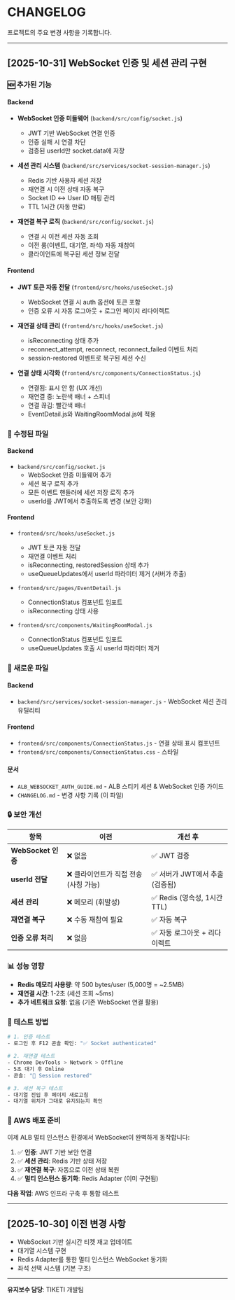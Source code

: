 # CHANGELOG

프로젝트의 주요 변경 사항을 기록합니다.

---

## [2025-10-31] WebSocket 인증 및 세션 관리 구현

### 🆕 추가된 기능

#### Backend
- **WebSocket 인증 미들웨어** (`backend/src/config/socket.js`)
  - JWT 기반 WebSocket 연결 인증
  - 인증 실패 시 연결 차단
  - 검증된 userId만 socket.data에 저장

- **세션 관리 시스템** (`backend/src/services/socket-session-manager.js`)
  - Redis 기반 사용자 세션 저장
  - 재연결 시 이전 상태 자동 복구
  - Socket ID ↔ User ID 매핑 관리
  - TTL 1시간 (자동 만료)

- **재연결 복구 로직** (`backend/src/config/socket.js`)
  - 연결 시 이전 세션 자동 조회
  - 이전 룸(이벤트, 대기열, 좌석) 자동 재참여
  - 클라이언트에 복구된 세션 정보 전달

#### Frontend
- **JWT 토큰 자동 전달** (`frontend/src/hooks/useSocket.js`)
  - WebSocket 연결 시 auth 옵션에 토큰 포함
  - 인증 오류 시 자동 로그아웃 + 로그인 페이지 리다이렉트

- **재연결 상태 관리** (`frontend/src/hooks/useSocket.js`)
  - isReconnecting 상태 추가
  - reconnect_attempt, reconnect, reconnect_failed 이벤트 처리
  - session-restored 이벤트로 복구된 세션 수신

- **연결 상태 시각화** (`frontend/src/components/ConnectionStatus.js`)
  - 연결됨: 표시 안 함 (UX 개선)
  - 재연결 중: 노란색 배너 + 스피너
  - 연결 끊김: 빨간색 배너
  - EventDetail.js와 WaitingRoomModal.js에 적용

### 🔧 수정된 파일

#### Backend
- `backend/src/config/socket.js`
  - WebSocket 인증 미들웨어 추가
  - 세션 복구 로직 추가
  - 모든 이벤트 핸들러에 세션 저장 로직 추가
  - userId를 JWT에서 추출하도록 변경 (보안 강화)

#### Frontend
- `frontend/src/hooks/useSocket.js`
  - JWT 토큰 자동 전달
  - 재연결 이벤트 처리
  - isReconnecting, restoredSession 상태 추가
  - useQueueUpdates에서 userId 파라미터 제거 (서버가 추출)

- `frontend/src/pages/EventDetail.js`
  - ConnectionStatus 컴포넌트 임포트
  - isReconnecting 상태 사용

- `frontend/src/components/WaitingRoomModal.js`
  - ConnectionStatus 컴포넌트 임포트
  - useQueueUpdates 호출 시 userId 파라미터 제거

### 📄 새로운 파일

#### Backend
- `backend/src/services/socket-session-manager.js` - WebSocket 세션 관리 유틸리티

#### Frontend
- `frontend/src/components/ConnectionStatus.js` - 연결 상태 표시 컴포넌트
- `frontend/src/components/ConnectionStatus.css` - 스타일

#### 문서
- `ALB_WEBSOCKET_AUTH_GUIDE.md` - ALB 스티키 세션 & WebSocket 인증 가이드
- `CHANGELOG.md` - 변경 사항 기록 (이 파일)

### 🔒 보안 개선

| 항목 | 이전 | 개선 후 |
|------|------|---------|
| **WebSocket 인증** | ❌ 없음 | ✅ JWT 검증 |
| **userId 전달** | ❌ 클라이언트가 직접 전송 (사칭 가능) | ✅ 서버가 JWT에서 추출 (검증됨) |
| **세션 관리** | ❌ 메모리 (휘발성) | ✅ Redis (영속성, 1시간 TTL) |
| **재연결 복구** | ❌ 수동 재참여 필요 | ✅ 자동 복구 |
| **인증 오류 처리** | ❌ 없음 | ✅ 자동 로그아웃 + 리다이렉트 |

### 📊 성능 영향

- **Redis 메모리 사용량**: 약 500 bytes/user (5,000명 = ~2.5MB)
- **재연결 시간**: 1-2초 (세션 조회 ~5ms)
- **추가 네트워크 요청**: 없음 (기존 WebSocket 연결 활용)

### 🧪 테스트 방법

```bash
# 1. 인증 테스트
- 로그인 후 F12 콘솔 확인: "✅ Socket authenticated"

# 2. 재연결 테스트
- Chrome DevTools > Network > Offline
- 5초 대기 후 Online
- 콘솔: "🔄 Session restored"

# 3. 세션 복구 테스트
- 대기열 진입 후 페이지 새로고침
- 대기열 위치가 그대로 유지되는지 확인
```

### 🚀 AWS 배포 준비

이제 ALB 멀티 인스턴스 환경에서 WebSocket이 완벽하게 동작합니다:

1. ✅ **인증**: JWT 기반 보안 연결
2. ✅ **세션 관리**: Redis 기반 상태 저장
3. ✅ **재연결 복구**: 자동으로 이전 상태 복원
4. ✅ **멀티 인스턴스 동기화**: Redis Adapter (이미 구현됨)

**다음 작업**: AWS 인프라 구축 후 통합 테스트

---

## [2025-10-30] 이전 변경 사항

- WebSocket 기반 실시간 티켓 재고 업데이트
- 대기열 시스템 구현
- Redis Adapter를 통한 멀티 인스턴스 WebSocket 동기화
- 좌석 선택 시스템 (기본 구조)

---

**유지보수 담당**: TIKETI 개발팀
